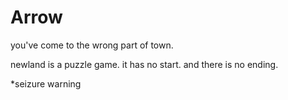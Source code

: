# Arrow
you've come to the wrong part of town.

newland is a puzzle game.
it has no start.
and there is no ending.


*seizure warning
